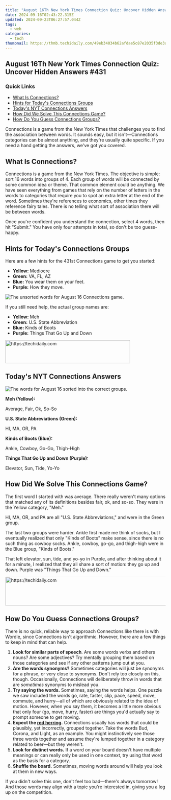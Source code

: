 ```yaml
---
title: "August 16Th New York Times Connection Quiz: Uncover Hidden Answers #431"
date: 2024-09-16T02:43:22.315Z
updated: 2024-09-23T06:27:57.044Z
tags:
  - web
categories:
  - tech
thumbnail: https://thmb.techidaily.com/49eb34034b62afdae5c87e2035f3de3aceeb872b525f1dc02b937f5f16ccbcf5.jpg
---
```


## August 16Th New York Times Connection Quiz: Uncover Hidden Answers #431

### Quick Links

* [What Is Connections?](https://instagram-videos.techidaily.com/new-in-2024-navigating-ig-video-trends-building-your-next-marketing-plan/)
* [Hints for Today's Connections Groups](https://iphone-unlock.techidaily.com/in-2024-everything-you-need-to-know-about-unlocked-apple-iphone-se-2022-drfone-by-drfone-ios/)
* [Today's NYT Connections Answers](https://instagram-videos.techidaily.com/amplify-your-content-speedy-instagram-fame/)
* [How Did We Solve This Connections Game?](https://instagram-videos.techidaily.com/new-step-by-step-harnessing-instagram-filters-for-2024/)
* [How Do You Guess Connections Groups?](https://facebook-record-videos.techidaily.com/new-2024-approved-amplify-your-videos-reach-perfect-title-description-and-tags/)

 Connections is a game from the New York Times that challenges you to find the association between words. It sounds easy, but it isn't—Connections categories can be almost anything, and they're usually quite specific. If you need a hand getting the answers, we've got you covered.

##  What Is Connections?

 Connections is a game from the New York Times. The objective is simple: sort 16 words into groups of 4\. Each group of words will be connected by some common idea or theme. That common element could be anything. We have seen everything from games that rely on the number of letters in the words to categories that require you to spot an extra letter at the end of the word. Sometimes they're references to economics, other times they reference fairy tales. There is no telling what sort of association there will be between words.

 Once you're confident you understand the connection, select 4 words, then hit "Submit." You have only four attempts in total, so don't be too guess-happy.

##  Hints for Today's Connections Groups

 Here are a few hints for the 431st Connections game to get you started:

* **Yellow:** Mediocre
* **Green:** VA, FL, AZ
* **Blue:** You wear them on your feet.
* **Purple:** How they move.

![The unsorted words for August 16 Connections game.](https://static1.howtogeekimages.com/wordpress/wp-content/uploads/2024/08/the-unsorted-words-for-august-16-connections-game.png) 

 If you still need help, the actual group names are:

* **Yellow:** Meh
* **Green:** U.S. State Abbreviation
* **Blue:** Kinds of Boots
* **Purple:** Things That Go Up and Down

<!-- affiliate ads begin -->
<a href="https://aligracehair.sjv.io/c/5597632/2135417/19272" target="_top" id="2135417">
  <img src="//a.impactradius-go.com/display-ad/19272-2135417" border="0" alt="https://techidaily.com" width="392" height="72"/>
</a>
<img height="0" width="0" src="https://aligracehair.sjv.io/i/5597632/2135417/19272" style="position:absolute;visibility:hidden;" border="0" />
<!-- affiliate ads end -->

##  Today's NYT Connections Answers

![The words for August 16 sorted into the correct groups.](https://static1.howtogeekimages.com/wordpress/wp-content/uploads/2024/08/the-words-for-august-16-sorted-into-the-correct-groups.png) 

**Meh (Yellow):** 

 Average, Fair, Ok, So-So

**U.S. State Abbreviations (Green):** 

 HI, MA, OR, PA

**Kinds of Boots (Blue):** 

 Ankle, Cowboy, Go-Go, Thigh-High

**Things That Go Up and Down (Purple):** 

 Elevator, Sun, Tide, Yo-Yo

##  How Did We Solve This Connections Game?

 The first word I started with was average. There really weren't many options that matched any of its definitions besides fair, ok, and so-so. They were in the Yellow category, "Meh." 

 HI, MA, OR, and PA are all "U.S. State Abbreviations," and were in the Green group. 

 The last two groups were harder. Ankle first made me think of socks, but I eventually realized that only "Kinds of Boots" make sense, since there is no such thing as cowboy socks. Ankle, cowboy, go-go, and thigh-high were in the Blue group, "Kinds of Boots." 

 That left elevator, sun, tide, and yo-yo in Purple, and after thinking about it for a minute, I realized that they all share a sort of motion: they go up and down. Purple was "Things That Go Up and Down." 

<!-- affiliate ads begin -->
<a href="https://appsumo.8odi.net/c/5597632/2075483/7443" target="_top" id="2075483">
  <img src="//a.impactradius-go.com/display-ad/7443-2075483" border="0" alt="https://techidaily.com" width="728" height="90"/>
</a>
<img height="0" width="0" src="https://appsumo.8odi.net/i/5597632/2075483/7443" style="position:absolute;visibility:hidden;" border="0" />
<!-- affiliate ads end -->

##  How Do You Guess Connections Groups?

 There is no quick, reliable way to approach Connections like there is with Wordle, since Connections isn't algorithmic. However, there are a few things to keep in mind that can help.

1. **Look for similar parts of speech**. Are some words verbs and others nouns? Are some adjectives? Try mentally grouping them based on those categories and see if any other patterns jump out at you.
2. **Are the words synonyms?** Sometimes categories will just be synonyms for a phrase, or very close to synonyms. Don't rely too closely on this, though. Occasionally, Connections will deliberately throw in words that are _sometimes_ synonyms to mislead you.
3. **Try saying the words.** Sometimes, saying the words helps. One puzzle we saw included the words go, rate, faster, clip, pace, speed, move, commute, and hurry—all of which are obviously related to the idea of motion. However, when you say them, it becomes a little more obvious that only four (go, move, hurry, faster) are things you'd actually say to prompt someone to get moving.
4. **Expect the [red herring](https://www.merriam-webster.com/dictionary/red%20herring).** Connections usually has words that could be plausibly, yet incorrectly, grouped together. Take the words Bud, Corona, and Light, as an example. You might instinctively see those three words together and assume they're lumped together in a category related to beer—but they weren't.
5. **Look for distinct words.** If a word on your board doesn't have multiple meanings or can really only be used in one context, try using that word as the basis for a category.
6. **Shuffle the board.** Sometimes, moving words around will help you look at them in new ways.

 If you didn't solve this one, don't feel too bad—there's always tomorrow! And those words may align with a topic you're interested in, giving you a leg up on the competition.

<ins class="adsbygoogle"
     style="display:block"
     data-ad-format="autorelaxed"
     data-ad-client="ca-pub-7571918770474297"
     data-ad-slot="1223367746"></ins>

<ins class="adsbygoogle"
     style="display:block"
     data-ad-client="ca-pub-7571918770474297"
     data-ad-slot="8358498916"
     data-ad-format="auto"
     data-full-width-responsive="true"></ins>



